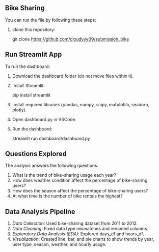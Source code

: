 ## Bike Sharing
You can run the file by following these steps:
1. clone this repository:
   
   git clone https://github.com/cloudyyy09/submission_bike
   


## Run Streamlit App
To run the dashboard:
1. Download the dashboard folder (do not move files within it).
2. Install Streamlit:
   
   pip install streamlit
   
3. Install required libraries (pandas, numpy, scipy, matplotlib, seaborn, plotly).
4. Open dashboard.py in VSCode.
5. Run the dashboard:
   
   streamlit run dashboard/dashboard.py
   


## Questions Explored
The analysis answers the following questions:
1. What is the trend of bike-sharing usage each year?  
2. How does weather condition affect the percentage of bike-sharing users?  
3. How does the season affect the percentage of bike-sharing users?  
4. At what time is the number of bike rentals the highest?

## Data Analysis Pipeline
1. *Data Collection*: Used bike-sharing dataset from 2011 to 2012.
2. *Data Cleaning*: Fixed data type mismatches and renamed columns.
3. *Exploratory Data Analysis (EDA)*: Explored days_df and hours_df.
4. *Visualization*: Created line, bar, and pie charts to show trends by year, user type, season, weather, and hourly usage.
